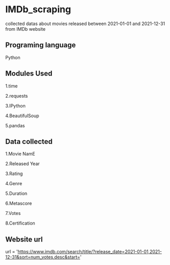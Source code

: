 # IMDb_scraping

collected datas about movies released between 2021-01-01 and 2021-12-31 from IMDb website

## Programing language

Python

## Modules Used

1.time

2.requests

3.IPython

4.BeautifulSoup

5.pandas

## Data collected

1.Movie NamE

2.Released Year

3.Rating 

4.Genre    

5.Duration    
    
6.Metascore

7.Votes    

8.Certification    

## Website url

url = 'https://www.imdb.com/search/title/?release_date=2021-01-01,2021-12-31&sort=num_votes,desc&start='
